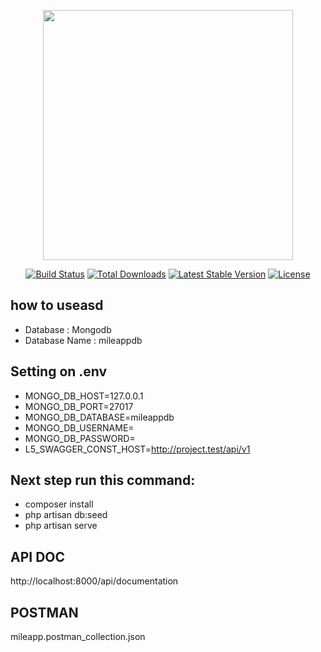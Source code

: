 <p align="center"><a href="https://laravel.com" target="_blank"><img src="https://raw.githubusercontent.com/laravel/art/master/logo-lockup/5%20SVG/2%20CMYK/1%20Full%20Color/laravel-logolockup-cmyk-red.svg" width="400"></a></p>

<p align="center">
<a href="https://travis-ci.org/laravel/framework"><img src="https://travis-ci.org/laravel/framework.svg" alt="Build Status"></a>
<a href="https://packagist.org/packages/laravel/framework"><img src="https://img.shields.io/packagist/dt/laravel/framework" alt="Total Downloads"></a>
<a href="https://packagist.org/packages/laravel/framework"><img src="https://img.shields.io/packagist/v/laravel/framework" alt="Latest Stable Version"></a>
<a href="https://packagist.org/packages/laravel/framework"><img src="https://img.shields.io/packagist/l/laravel/framework" alt="License"></a>
</p>

## how to useasd
- Database : Mongodb
- Database Name : mileappdb

## Setting on .env
- MONGO_DB_HOST=127.0.0.1  
- MONGO_DB_PORT=27017  
- MONGO_DB_DATABASE=mileappdb  
- MONGO_DB_USERNAME=  
- MONGO_DB_PASSWORD=  
- L5_SWAGGER_CONST_HOST=http://project.test/api/v1

## Next step run this command:
- composer install
- php artisan db:seed
- php artisan serve

## API DOC
http://localhost:8000/api/documentation

## POSTMAN
mileapp.postman_collection.json

